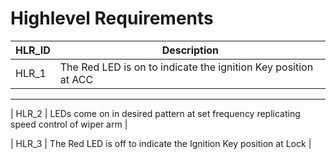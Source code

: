 # Highlevel Requirements
| HLR_ID  | Description |
| ------------- | ------------- |
| HLR_1  | The Red LED is on to indicate the ignition Key position at ACC  |
 - - - - - - - - - - - - - - - - - - - - - - - -
| HLR_2  | LEDs come on in desired pattern at set frequency replicating speed control of wiper arm  |

| HLR_3 | The Red LED is off to indicate the Ignition Key position at Lock |
